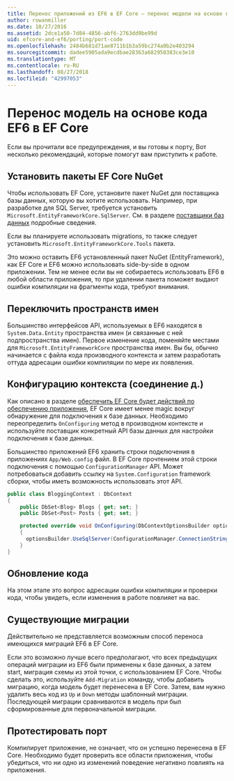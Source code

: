 ```yaml
---
title: Перенос приложений из EF6 в EF Core — перенос модели на основе кода
author: rowanmiller
ms.date: 10/27/2016
ms.assetid: 2dce1a50-7d84-4856-abf6-2763dd9be99d
uid: efcore-and-ef6/porting/port-code
ms.openlocfilehash: 2484b681d71ae8711b1b3a59bc274a0b2e403294
ms.sourcegitcommit: dadee5905ada9ecdbae28363a682950383ce3e10
ms.translationtype: MT
ms.contentlocale: ru-RU
ms.lasthandoff: 08/27/2018
ms.locfileid: "42997053"
---
```

# <a name="porting-an-ef6-code-based-model-to-ef-core"></a>Перенос модель на основе кода EF6 в EF Core

Если вы прочитали все предупреждения, и вы готовы к порту, Вот несколько рекомендаций, которые помогут вам приступить к работе.

## <a name="install-ef-core-nuget-packages"></a>Установить пакеты EF Core NuGet

Чтобы использовать EF Core, установите пакет NuGet для поставщика базы данных, которую вы хотите использовать. Например, при разработке для SQL Server, требуется установить `Microsoft.EntityFrameworkCore.SqlServer`. См. в разделе [поставщики баз данных](../../core/providers/index.md) подробные сведения.

Если вы планируете использовать migrations, то также следует установить `Microsoft.EntityFrameworkCore.Tools` пакета.

Это можно оставить EF6 установленный пакет NuGet (EntityFramework), как EF Core и EF6 можно использовать side-by-side в одном приложении. Тем не менее если вы не собираетесь использовать EF6 в любой области приложения, то при удалении пакета поможет выдают ошибки компиляции на фрагменты кода, требуют внимания.

## <a name="swap-namespaces"></a>Переключить пространств имен

Большинство интерфейсов API, используемых в EF6 находятся в `System.Data.Entity` пространства имен (и связанные с ней подпространства имен). Первое изменение кода, поменяйте местами для `Microsoft.EntityFrameworkCore` пространства имен. Вы бы, обычно начинается с файла кода производного контекста и затем разработать оттуда адресации ошибки компиляции по мере их появления.

## <a name="context-configuration-connection-etc"></a>Конфигурацию контекста (соединение д.)

Как описано в разделе [обеспечить EF Core будет действий по обеспечению приложения](ensure-requirements.md), EF Core имеет менее magic вокруг обнаружение для подключения к базе данных. Необходимо переопределить `OnConfiguring` метод в производном контексте и используйте поставщик конкретный API базы данных для настройки подключения к базе данных.

Большинство приложений EF6 хранить строки подключения в приложениях `App/Web.config` файл. В EF Core прочтением этой строки подключения с помощью `ConfigurationManager` API. Может потребоваться добавить ссылку на `System.Configuration` framework сборки, чтобы иметь возможность использовать этот API.

``` csharp
public class BloggingContext : DbContext
{
    public DbSet<Blog> Blogs { get; set; }
    public DbSet<Post> Posts { get; set; }

    protected override void OnConfiguring(DbContextOptionsBuilder optionsBuilder)
    {
      optionsBuilder.UseSqlServer(ConfigurationManager.ConnectionStrings["BloggingDatabase"].ConnectionString);
    }
}
```

## <a name="update-your-code"></a>Обновление кода

На этом этапе это вопрос адресации ошибки компиляции и проверки кода, чтобы увидеть, если изменения в работе повлияет на вас.

## <a name="existing-migrations"></a>Существующие миграции

Действительно не представляется возможным способ переноса имеющихся миграций EF6 в EF Core.

Если это возможно лучше всего предполагают, что всех предыдущих операций миграции из EF6 были применены к базе данных, а затем start, миграция схемы из этой точки, с использованием EF Core. Чтобы сделать это, используйте `Add-Migration` команду, чтобы добавить миграцию, когда модель будет перенесена в EF Core. Затем, вам нужно удалить весь код из `Up` и `Down` методы шаблонный миграции. Последующей миграции сравниваются в модель при был сформированные для первоначальной миграции.

## <a name="test-the-port"></a>Протестировать порт

Компилирует приложение, не означает, что он успешно перенесена в EF Core. Необходимо будет проверить все области приложения, чтобы убедиться, что ни одно из изменений поведение негативно повлиять на приложения.
